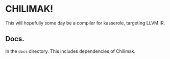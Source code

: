 
# CHILIMAK!

This will hopefully some day be a compiler for kasserole, targeting LLVM IR.

## Docs.

In the `docs` directory. This includes dependencies of Chilimak.

